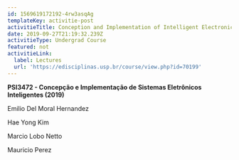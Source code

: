 ```yaml
---
id: 1569619172192-4rw3asqAg
templateKey: activitie-post
activitieTitle: Conception and Implementation of Intelligent Electronic Systems
date: 2019-09-27T21:19:32.239Z
activitieType: Undergrad Course
featured: not
activitieLink:
  label: Lectures
  url: 'https://edisciplinas.usp.br/course/view.php?id=70199'
---
```

**PSI3472 - Concepção e Implementação de Sistemas Eletrônicos Inteligentes (2019)**

Emilio Del Moral Hernandez

Hae Yong Kim

Marcio Lobo Netto

Mauricio Perez
